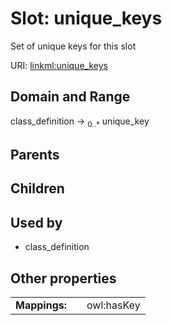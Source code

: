 
# Slot: unique_keys


Set of unique keys for this slot

URI: [linkml:unique_keys](https://w3id.org/linkml/unique_keys)


## Domain and Range

class_definition &#8594;  <sub>0..\*</sub> unique_key

## Parents


## Children


## Used by

 * class_definition

## Other properties

|  |  |  |
| --- | --- | --- |
| **Mappings:** | | owl:hasKey |

